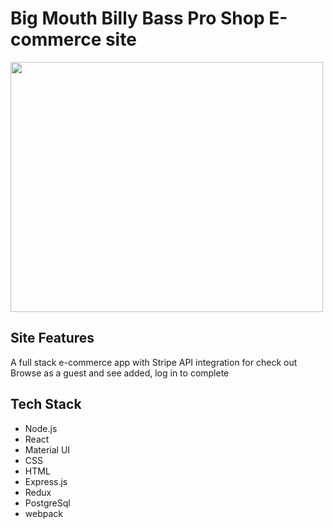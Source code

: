 # Big Mouth Billy Bass Pro Shop E-commerce site

<img src="https://billy-bass-pro-shop.herokuapp.com/flish.gif" width="500" height="400" />

## Site Features

A full stack e-commerce app with Stripe API integration for check out
Browse as a guest and see added, log in to complete

## Tech Stack

- Node.js
- React
- Material UI
- CSS
- HTML
- Express.js
- Redux
- PostgreSql
- webpack
